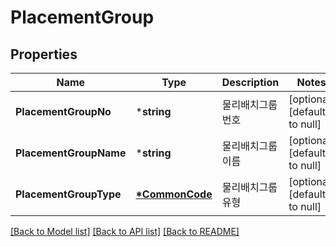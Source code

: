 # PlacementGroup

## Properties
Name | Type | Description | Notes
------------ | ------------- | ------------- | -------------
**PlacementGroupNo** | ***string** | 물리배치그룹번호 | [optional] [default to null]
**PlacementGroupName** | ***string** | 물리배치그룹이름 | [optional] [default to null]
**PlacementGroupType** | **[*CommonCode](CommonCode.md)** | 물리배치그룹유형 | [optional] [default to null]

[[Back to Model list]](../README.md#documentation-for-models) [[Back to API list]](../README.md#documentation-for-api-endpoints) [[Back to README]](../README.md)



